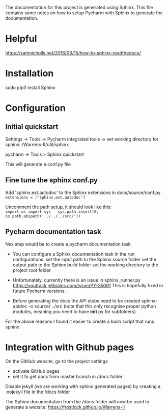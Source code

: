 The documentation for this project is generated using Sphinx.
This file contains some notes on how to setup Pycharm with Sphinx to generate the documentation.

# Helpful
https://samnicholls.net/2016/06/15/how-to-sphinx-readthedocs/


# Installation
sudo pip3 install Sphinx

# Configuration

## Initial quickstart
Settings -> Tools -> Pycharm integrated tools ->
set working directory for sphinx: <full path here>/Warrens-II/util/sphinx

pycharm -> Tools > Sphinx quickstart 

This will generate a conf.py file

## Fine tune the sphinx conf.py

Add 'sphinx.ext.autodoc' to the Sphinx extensions in docs/source/conf.py  
`
extensions = ['sphinx.ext.autodoc']
`

Uncomment the path setup, it should look like this:  
`
import os
import sys  
sys.path.insert(0, os.path.abspath('../../../src/'))
`

## Pycharm documentation task
Nex step would be to create a pycharm documentation task
* You can configure a Sphinx documentation task in the run configurations.
set the input path to the Sphinx source folder
set the output path to the Sphinx build folder
set the working directory to the project root folder

* Unfortunately, currently there is an issue in sphinx_runner.py
https://youtrack.jetbrains.com/issue/PY-35091
This is hopefully fixed in future Pycharm versions.

* Before generating the docs the API stubs need to be created
sphinx-apidoc -o source/ ../src
(note that this only recognise proper python modules, meaning you need to have __init__.py for subfolders)

For the above reasons I found it easier to create a bash script that runs sphinx

# Integration with Github pages
On the GitHub website, go to the project settings
- activate GitHub pages
- set it to get docs from master branch in /docs folder

Disable jekyll (we are working with sphinx generated pages) by creating a .nojekyll file in the /docs folder

The Sphinx documentation from the /docs folder will now be used to generate a website:
https://frostlock.github.io/Warrens-II